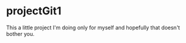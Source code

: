 # projectGit1
This a little project I'm doing only for myself and hopefully that doesn't bother you. 
